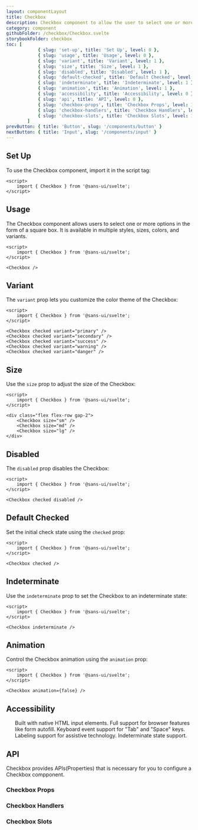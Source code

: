 ```yaml
---
layout: componentLayout
title: Checkbox
description: Checkbox component to allow the user to select one or more options in the form of a square box available in multiple sizes and colors
category: component
githubFolder: /checkbox/Checkbox.svelte
storybookFolder: checkbox
toc: [
			{ slug: 'set-up', title: 'Set Up', level: 0 },
			{ slug: 'usage', title: 'Usage', level: 0 },
			{ slug: 'variant', title: 'Variant', level: 1 },
			{ slug: 'size', title: 'Size', level: 1 },
			{ slug: 'disabled', title: 'Disabled', level: 1 },
			{ slug: 'default-checked', title: 'Default Checked', level: 1 },
			{ slug: 'indeterminate', title: 'Indeterminate', level: 1 },
			{ slug: 'animation', title: 'Animation', level: 1 },
			{ slug: 'accessibility', title: 'Accessibility', level: 0 },
			{ slug: 'api', title: 'API', level: 0 },
			{ slug: 'checkbox-props', title: 'Checkbox Props', level: 1 },
			{ slug: 'checkbox-handlers', title: 'Checkbox Handlers', level: 1 },
			{ slug: 'checkbox-slots', title: 'Checkbox Slots', level: 1 },
		]
prevButton: { title: 'Button', slug: '/components/button' }
nextButton: { title: 'Input', slug: '/components/input' }
---
```


<script>
	import { Checkbox } from '$lib';
	import { PropertyTable, HandlerTable, SlotTable, CodeBlockWrapper, AccessibilityListItem}from "../../../mdsvex/components/index.ts"
	import * as Component from "../../../mdsvex/+layout.svelte"
	import { checkboxSlots, checkboxHandlers, checkboxProps } from "./checkbox-props.ts"

</script>

## Set Up

To use the Checkbox component, import it in the script tag:

<CodeBlockWrapper>

```svelte
<script>
	import { Checkbox } from '@sans-ui/svelte';
</script>
```

</CodeBlockWrapper>

## Usage

The Checkbox component allows users to select one or more options in the form of a square box. It is available in multiple styles, sizes, colors, and variants.

<Checkbox />

<CodeBlockWrapper>

```svelte
<script>
	import { Checkbox } from '@sans-ui/svelte';
</script>

<Checkbox />
```

</CodeBlockWrapper>

## Variant

The `variant` prop lets you customize the color theme of the Checkbox:

<div class="flex flex-row gap-2">
	<Checkbox checked variant="primary" />
	<Checkbox checked variant="secondary" />
	<Checkbox checked variant="success" />
	<Checkbox checked variant="warning" />
	<Checkbox checked variant="danger" />
</div>

<CodeBlockWrapper>

```svelte
<script>
	import { Checkbox } from '@sans-ui/svelte';
</script>

<Checkbox checked variant="primary" />
<Checkbox checked variant="secondary" />
<Checkbox checked variant="success" />
<Checkbox checked variant="warning" />
<Checkbox checked variant="danger" />
```

</CodeBlockWrapper>

## Size

Use the `size` prop to adjust the size of the Checkbox:

<div class="flex flex-row gap-2">
	<Checkbox size="sm" />
	<Checkbox size="md" />
	<Checkbox size="lg" />
</div>

<CodeBlockWrapper>

```svelte
<script>
	import { Checkbox } from '@sans-ui/svelte';
</script>

<div class="flex flex-row gap-2">
	<Checkbox size="sm" />
	<Checkbox size="md" />
	<Checkbox size="lg" />
</div>
```

</CodeBlockWrapper>

## Disabled

The `disabled` prop disables the Checkbox:

<Checkbox checked disabled />

<CodeBlockWrapper>

```svelte
<script>
	import { Checkbox } from '@sans-ui/svelte';
</script>

<Checkbox checked disabled />
```

</CodeBlockWrapper>

## Default Checked

Set the initial check state using the `checked` prop:

<Checkbox checked />

<CodeBlockWrapper>

```svelte
<script>
	import { Checkbox } from '@sans-ui/svelte';
</script>

<Checkbox checked />
```

</CodeBlockWrapper>

## Indeterminate

Use the `indeterminate` prop to set the Checkbox to an indeterminate state:

<Checkbox indeterminate />

<CodeBlockWrapper>

```svelte
<script>
	import { Checkbox } from '@sans-ui/svelte';
</script>

<Checkbox indeterminate />
```

</CodeBlockWrapper>

## Animation

Control the Checkbox animation using the `animation` prop:

<Checkbox animation={false} />

<CodeBlockWrapper>

```svelte
<script>
	import { Checkbox } from '@sans-ui/svelte';
</script>

<Checkbox animation={false} />
```

</CodeBlockWrapper>

## Accessibility

<ul class="flex flex-col gap-3 ml-10 mt-4">
	<AccessibilityListItem>Built with native HTML input elements.</AccessibilityListItem>
	<AccessibilityListItem>Full support for browser features like form autofill.</AccessibilityListItem>
	<AccessibilityListItem>Keyboard event support for "Tab" and "Space" keys.</AccessibilityListItem>
	<AccessibilityListItem>Labeling support for assistive technology.</AccessibilityListItem>
	<AccessibilityListItem>Indeterminate state support.</AccessibilityListItem>
</ul>

## API

Checkbox provides APIs(Properties) that is necessary for you to configure a Checkbox compponent.

### Checkbox Props

<PropertyTable properties={checkboxProps} />

### Checkbox Handlers

<HandlerTable handlers={checkboxHandlers} />

### Checkbox Slots

<SlotTable slots={checkboxSlots} />
